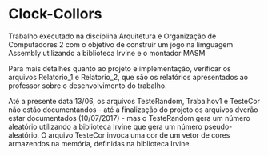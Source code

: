 # Clock-Collors
Trabalho executado na disciplina Arquitetura e Organização de Computadores 2 com o objetivo de construir um jogo na limguagem Assembly utilizando a biblioteca Irvine e o montador MASM

Para mais detalhes quanto ao projeto e implementação, verificar os arquivos Relatorio_1 e Relatorio_2, que são os relatórios apresentados ao professor sobre o desenvolvimento do trabalho.

Até a presente data 13/06, os arquivos TesteRandom, Trabalhov1 e TesteCor não estão documentandos - até a finalização do projeto os arquivos dverão estar documentados (10/07/2017) - mas o TesteRandom gera um número aleatório utilizando a biblioteca Irvine que gera um número pseudo-aleatório. O arquivo TesteCor invoca uma cor de um vetor de cores armazendos na memória, definidas na biblioteca Irvine.
